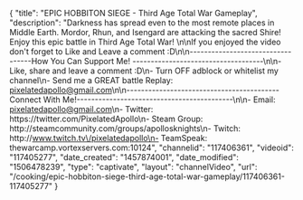 {
    "title": "EPIC HOBBITON SIEGE - Third Age Total War Gameplay",
    "description": "Darkness has spread even to the most remote places in Middle Earth.  Mordor, Rhun, and Isengard are attacking the sacred Shire! Enjoy this epic battle in Third Age Total War!  \n\nIf you enjoyed the video don't forget to Like and Leave a comment :D\n\n----------------------------------How You Can Support Me! ------------------------------------\n\n- Like, share and leave a comment :D\n- Turn OFF adblock or whitelist my channel\n- Send me a GREAT battle Replay: pixelatedapollo@gmail.com\n\n------------------------------------------Connect With Me!-------------------------------------------\n\n- Email: pixelatedapollo@gmail.com\n- Twitter: https:\/\/twitter.com\/PixelatedApollo\n- Steam Group:  http:\/\/steamcommunity.com\/groups\/apollosknights\n- Twitch: http:\/\/www.twitch.tv\/pixelatedapollo\n- TeamSpeak: thewarcamp.vortexservers.com:10124",
    "channelid": "117406361",
    "videoid": "117405277",
    "date_created": "1457874001",
    "date_modified": "1506478239",
    "type": "captivate",
    "layout": "channelVideo",
    "url": "\/cooking\/epic-hobbiton-siege-third-age-total-war-gameplay\/117406361-117405277"
}